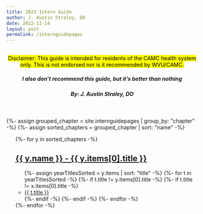 ```yaml
---
title: 2023 Intern Guide
author: J. Austin Straley, DO
date: 2022-11-14
layout: post
permalink: /internguidepages
---
```


<html>
  <head>
    <link href="{{site.baseurl}}/assets/style_guide.css" rel="stylesheet">
    </head>
  <body>
    <div>
      <br>
      <center><mark>
        Disclaimer: This guide is intended for residents of the CAMC health system only. This is not endorsed nor is it recommended by WVU/CAMC.
        </mark></center>
       <center><h5><i><strong>
        I also don’t recommend this guide, but it’s better than nothing
        </strong></i></h5></center>
       <center><h5>
        By: J. Austin Straley, DO
        </h5></center>
      <br>
      </div>
 
 
{%- assign grouped_chapter = site.internguidepages | group_by: "chapter" -%}
{%- assign sorted_chapters = grouped_chapter | sort: "name" -%}
  <ul>
    {%- for y in sorted_chapters -%}
      <h2>
        <a href="{{site.baseurl}}{{y.items[0].url}}"> 
          {{ y.name }} - {{ y.items[0].title }}
        </a>
      </h2> 
          <ul>
            {%- assign yearTitlesSorted = y.items | sort: "title" -%}
            {%- for t in yearTitlesSorted -%}
                {%- if t.title != y.items[0].title -%}
                  {%- if t.title != x.items[0].title -%}
                    <li>
                      <a href="{{site.baseurl}}{{t.url}}"> 
                        {{ t.title }} 
                      </a>
                    </li>
                  {%- endif -%}
                {%- endif -%}
            {%- endfor -%}
          </ul>
    {%- endfor -%}
  </ul>
</body>